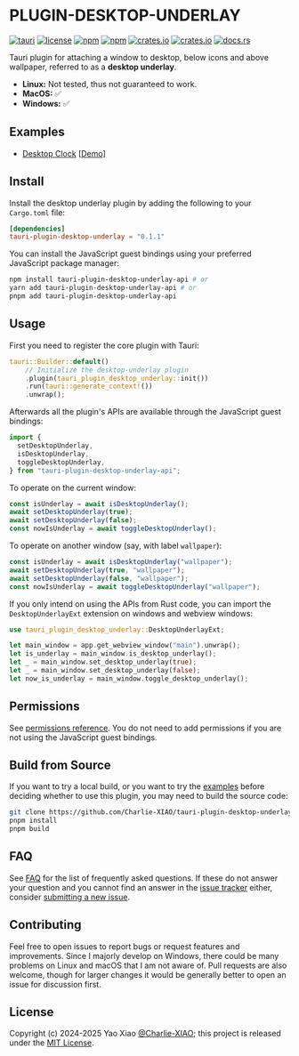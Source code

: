 # PLUGIN-DESKTOP-UNDERLAY

[![tauri](https://img.shields.io/badge/Tauri%20Plugin-4A4A55?style=flat-square&logo=tauri&logoColor=00D1B2)](https://v2.tauri.app/)
[![license](https://img.shields.io/badge/License-MIT-blue.svg?style=flat-square)](https://github.com/Charlie-XIAO/tauri-plugin-desktop-underlay/tree/main/LICENSE)
[![npm](https://img.shields.io/npm/v/tauri-plugin-desktop-underlay-api?color=blue&style=flat-square)](https://www.npmjs.com/package/tauri-plugin-desktop-underlay-api)
[![npm](https://img.shields.io/npm/d18m/tauri-plugin-desktop-underlay-api?color=blue&style=flat-square)](https://www.npmjs.com/package/tauri-plugin-desktop-underlay-api)
[![crates.io](https://img.shields.io/crates/v/tauri-plugin-desktop-underlay.svg?color=blue&style=flat-square)](https://crates.io/crates/tauri-plugin-desktop-underlay)
[![crates.io](https://img.shields.io/crates/dr/tauri-plugin-desktop-underlay?color=blue&style=flat-square)](https://crates.io/crates/tauri-plugin-desktop-underlay)
[![docs.rs](https://img.shields.io/docsrs/tauri-plugin-desktop-underlay?color=blue&style=flat-square)](https://docs.rs/tauri-plugin-desktop-underlay)

Tauri plugin for attaching a window to desktop, below icons and above wallpaper, referred to as a **desktop underlay**.

- **Linux:** Not tested, thus not guaranteed to work.
- **MacOS:** ✅
- **Windows:** ✅

## Examples

- [Desktop Clock](https://github.com/Charlie-XIAO/tauri-plugin-desktop-underlay/tree/main/examples/desktop-clock) [[Demo](https://github.com/user-attachments/assets/894a5afb-269e-4158-af13-add266a69576)]

## Install

Install the desktop underlay plugin by adding the following to your `Cargo.toml` file:

```toml
[dependencies]
tauri-plugin-desktop-underlay = "0.1.1"
```

You can install the JavaScript guest bindings using your preferred JavaScript package manager:

```bash
npm install tauri-plugin-desktop-underlay-api # or
yarn add tauri-plugin-desktop-underlay-api # or
pnpm add tauri-plugin-desktop-underlay-api
```

## Usage

First you need to register the core plugin with Tauri:

```rust
tauri::Builder::default()
    // Initialize the desktop-underlay plugin
    .plugin(tauri_plugin_desktop_underlay::init())
    .run(tauri::generate_context!())
    .unwrap();
```

Afterwards all the plugin's APIs are available through the JavaScript guest bindings:

```typescript
import {
  setDesktopUnderlay,
  isDesktopUnderlay,
  toggleDesktopUnderlay,
} from "tauri-plugin-desktop-underlay-api";
```

To operate on the current window:

```typescript
const isUnderlay = await isDesktopUnderlay();
await setDesktopUnderlay(true);
await setDesktopUnderlay(false);
const nowIsUnderlay = await toggleDesktopUnderlay();
```

To operate on another window (say, with label `wallpaper`):

```typescript
const isUnderlay = await isDesktopUnderlay("wallpaper");
await setDesktopUnderlay(true, "wallpaper");
await setDesktopUnderlay(false, "wallpaper");
const nowIsUnderlay = await toggleDesktopUnderlay("wallpaper");
```

If you only intend on using the APIs from Rust code, you can import the `DesktopUnderlayExt` extension on windows and webview windows:

```rust
use tauri_plugin_desktop_underlay::DesktopUnderlayExt;

let main_window = app.get_webview_window("main").unwrap();
let is_underlay = main_window.is_desktop_underlay();
let _ = main_window.set_desktop_underlay(true);
let _ = main_window.set_desktop_underlay(false);
let now_is_underlay = main_window.toggle_desktop_underlay();
```

## Permissions

See [permissions reference](https://github.com/Charlie-XIAO/tauri-plugin-desktop-underlay/tree/main/permissions/autogenerated/reference.md). You do not need to add permissions if you are not using the JavaScript guest bindings.

## Build from Source

If you want to try a local build, or you want to try the [examples](#examples) before deciding whether to use this plugin, you may need to build the source code:

```bash
git clone https://github.com/Charlie-XIAO/tauri-plugin-desktop-underlay.git
pnpm install
pnpm build
```

## FAQ

See [FAQ](https://github.com/Charlie-XIAO/tauri-plugin-desktop-underlay/tree/main/FAQ.md) for the list of frequently asked questions. If these do not answer your question and you cannot find an answer in the [issue tracker](https://github.com/Charlie-XIAO/tauri-plugin-desktop-underlay/issues) either, consider [submitting a new issue](https://github.com/Charlie-XIAO/tauri-plugin-desktop-underlay/issues/new).

## Contributing

Feel free to open issues to report bugs or request features and improvements. Since I majorly develop on Windows, there could be many problems on Linux and macOS that I am not aware of. Pull requests are also welcome, though for larger changes it would be generally better to open an issue for discussion first.

## License

Copyright (c) 2024-2025 Yao Xiao [@Charlie-XIAO](https://github.com/Charlie-XIAO); this project is released under the [MIT License](https://github.com/Charlie-XIAO/tauri-plugin-desktop-underlay/tree/main/LICENSE).
